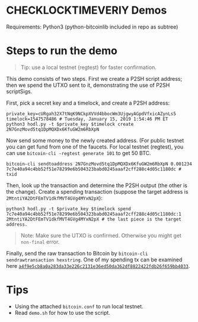 CHECKLOCKTIMEVERIY Demos
========================

Requirements: Python3 (python-bitcoinlib included in repo as subtree)

Steps to run the demo
=====================

> Tip: use a local testnet (regtest) for faster confirmation.

This demo consists of two steps. First we create a P2SH script address; then
we spend the UTXO sent to it, demonstrating the use of P2SH scriptSigs.

First, pick a secret key and a timelock, and create a P2SH address:

```
private_key=cURgah32X7tNqK9NCkpXVVd4bbocWm3UjgwyAGpdVfxicAZynLs5
timelock=1547578486 # Tuesday, January 15, 2019 1:54:46 PM ET
python3 hodl.py -t $private_key $timelock create
2N7GnzMovd5tq1DpMQXDx6KfuGW2m6RbXpN
```

Now send some money to the newly created address. (For public testnet you can
get fund from one of the faucets. For local testnet (regtest), you can use
`bitcoin-cli -regtest generate 101` to get 50 BTC.

```
bitcoin-cli sendtoaddress 2N7GnzMovd5tq1DpMQXDx6KfuGW2m6RbXpN 0.001234
7c7e40a94c4bb52f51e78299e6b504323babd0245aaaf2cff288c4d05c1180dc # txid
```

Then, look up the transaction and determine the P2SH output (the other is the
change). Create a spending transaction (suppose the target address is
`2MtntiYA2DtFEmTV1dkfMVT4GVg4MYxN2pX`):

```
python3 hodl.py -t $private_key $timelock spend 7c7e40a94c4bb52f51e78299e6b504323babd0245aaaf2cff288c4d05c1180dc:1 2MtntiYA2DtFEmTV1dkfMVT4GVg4MYxN2pX # the last piece is the target address.
```

> Note: Make sure the UTXO is confirmed. Otherwise you might get `non-final` error.

Finally, send the raw transaction to Bitcoin by `bitcoin-cli sendrawtransaction hexstring`.
One of my spending tx can be examined here [`a4f9e5cb8a0a283da33e226c2131e36ed50da362df8822422fdb26f659bb4033`](https://live.blockcypher.com/btc-testnet/tx/a4f9e5cb8a0a283da33e226c2131e36ed50da362df8822422fdb26f659bb4033/).

Tips
====

- Using the attached `bitcoin.conf` to run local testnet.
- Read `demo.sh` for how to use the script.
